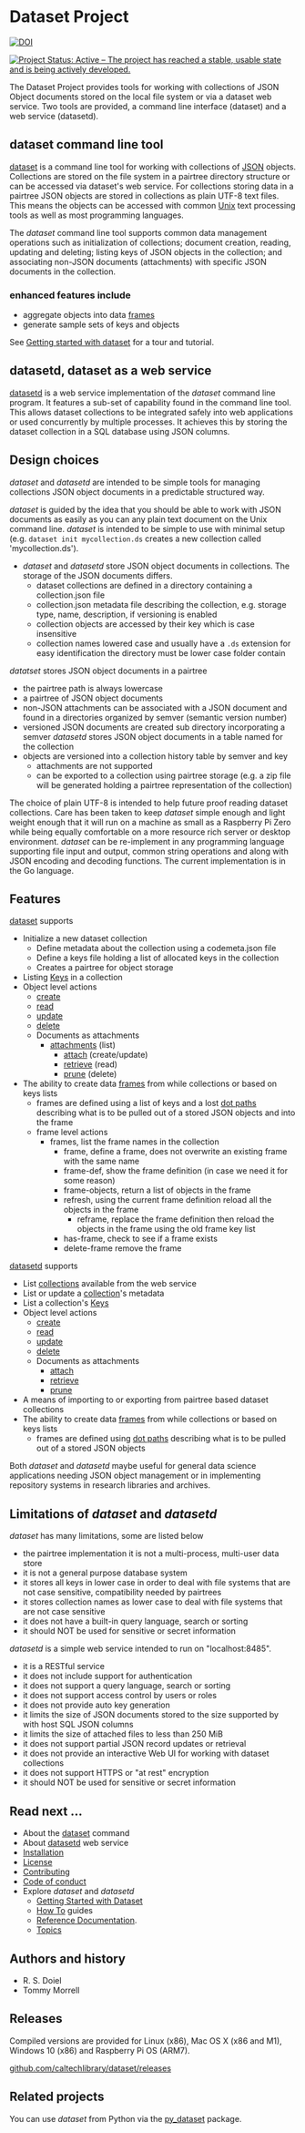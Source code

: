 Dataset Project
===============
[![DOI](https://data.caltech.edu/badge/79394591.svg)](https://data.caltech.edu/badge/latestdoi/79394591)

[![Project Status: Active – The project has reached a stable, usable state and is being actively developed.](https://www.repostatus.org/badges/latest/active.svg)](https://www.repostatus.org/#active)

The Dataset Project provides tools for working with collections of
JSON Object documents stored on the local file system or via a dataset
web service.  Two tools are provided, a command line interface (dataset)
and a web service (datasetd).

dataset command line tool
-------------------------

[dataset](doc/dataset.html) is a command line tool for working with
collections of [JSON](https://en.wikipedia.org/wiki/JSON) objects.
Collections are stored on the file system in a pairtree directory structure 
or can be accessed via dataset's web service.  For collections storing data 
in a pairtree JSON objects are stored in collections as plain UTF-8 text
files.  This means the objects can be accessed with common
[Unix](https://en.wikipedia.org/wiki/Unix) text processing tools as well
as most programming languages.

The _dataset_ command line tool supports common data management operations
such as initialization of collections; document creation, reading,
updating and deleting; listing keys of JSON objects in the collection;
and associating non-JSON documents (attachments) with specific JSON
documents in the collection.

### enhanced features include

- aggregate objects into data [frames](docs/frame.html)
- generate sample sets of keys and objects

See [Getting started with dataset](how-to/getting-started-with-dataset.html) for a tour and tutorial.

datasetd, dataset as a web service
----------------------------------

[datasetd](doc/datasetd.html) is a web service implementation of the
_dataset_ command line program. It features a sub-set of capability found
in the command line tool. This allows dataset collections to be integrated
safely into web applications or used concurrently by multiple processes.
It achieves this by storing the dataset collection in a SQL database
using JSON columns.

Design choices
--------------

_dataset_ and _datasetd_ are intended to be simple tools for managing
collections JSON object documents in a predictable structured way. 

_dataset_ is guided by the idea that you should be able to work with
JSON documents as easily as you can any plain text document on the Unix
command line. _dataset_ is intended to be simple to use with minimal
setup (e.g.  `dataset init mycollection.ds` creates a new collection
called 'mycollection.ds'). 

- _dataset_ and _datasetd_ store JSON object documents in collections.
  The storage of the JSON documents differs. 
  - dataset collections are defined in a directory containing a
    collection.json file
  - collection.json metadata file describing the collection, 
    e.g. storage type, name, description, if versioning is enabled
  - collection objects are accessed by their key which is case insensitive
  - collection names lowered case and usually have a `.ds` extension
    for easy identification the directory must be lower case folder
    contain

_datatset_ stores JSON object documents in a pairtree
  - the pairtree path is always lowercase
  - a pairtree of JSON object documents
  - non-JSON attachments can be associated with a JSON document and
    found in a directories organized by semver (semantic version number)
  - versioned JSON documents are created sub directory incorporating a
    semver
_datasetd_ stores JSON object documents in a table named for the collection
  - objects are versioned into a collection history table by semver and key
    - attachments are not supported
    - can be exported to a collection using pairtree storage (e.g. a zip
      file will be generated holding a pairtree representation of the
      collection)


The choice of plain UTF-8 is intended to help future proof reading dataset
collections.  Care has been taken to keep _dataset_ simple enough and light 
weight enough that it will run on a machine as small as a Raspberry Pi Zero 
while being equally comfortable on a more resource rich server or desktop
environment. _dataset_ can be re-implement in any programming language
supporting file input and output, common string operations and along with
JSON encoding and decoding functions. The current implementation is in the
Go language.


Features
--------

[dataset](docs/dataset.html) supports 
- Initialize a new dataset collection
  - Define metadata about the collection using a codemeta.json file
  - Define a keys file holding a list of allocated keys in the collection
  - Creates a pairtree for object storage
- Listing [Keys](docs/keys.html) in a collection
- Object level actions
  - [create](docs/create.html)
  - [read](docs/read.html)
  - [update](docs/update.html)
  - [delete](docs/delete.html)
  - Documents as attachments
    - [attachments](docs/attacments.html) (list)
      - [attach](docs/attach.html) (create/update)
      - [retrieve](docs/retrieve.html) (read)
      - [prune](docs/prune.html) (delete)
- The ability to create data [frames](docs/frame.html) from while
  collections or based on keys lists
  - frames are defined using a list of keys and a lost
    [dot paths](docs/dotpath.html) describing what is to be pulled out
    of a stored JSON objects and into the frame
  - frame level actions
    - frames, list the frame names in the collection
      - frame, define a frame, does not overwrite an existing frame with
        the same name
      - frame-def, show the frame definition (in case we need it for some
        reason)
      - frame-objects, return a list of objects in the frame
      - refresh, using the current frame definition reload all the objects
        in the frame
        - reframe, replace the frame definition then reload the objects in
          the frame using the old frame key list
      - has-frame, check to see if a frame exists
      - delete-frame remove the frame

[datasetd](docs/datasetd.html) supports

- List [collections](docs/collections-endpoint.html) available from the
  web service
- List or update a [collection](collection-endpoint.html)'s metadata
- List a collection's [Keys](docs/keys-endpoint.html)
- Object level actions
    - [create](docs/create-endpoint.html)
    - [read](docs/read-endpoint.html)
    - [update](docs/update-endpoint.html)
    - [delete](docs/delete-endpoint.html)
    - Documents as attachments
        - [attach](docs/attach-endpoint.html)
        - [retrieve](docs/retrieve-endpoint.html)
        - [prune](docs/prune-endpoint.html)
- A means of importing to or exporting from pairtree based dataset
  collections
- The ability to create data [frames](docs/frame.html) from while
  collections or based on keys lists
  - frames are defined using [dot paths](docs/dotpath.html) describing
    what is to be pulled out of a stored JSON objects

Both _dataset_  and _datasetd_ maybe useful for general data science
applications needing JSON object management or in implementing repository
systems in research libraries and archives.


Limitations of _dataset_ and _datasetd_
-------------------------------------------

_dataset_ has many limitations, some are listed below

- the pairtree implementation it is not a multi-process, multi-user
  data store
- it is not a general purpose database system
- it stores all keys in lower case in order to deal with file systems
  that are not case sensitive, compatibility needed by pairtrees
- it stores collection names as lower case to deal with file systems that
  are not case sensitive
- it does not have a built-in query language, search or sorting
- it should NOT be used for sensitive or secret information

_datasetd_ is a simple web service intended to run on "localhost:8485".

- it is a RESTful service
- it does not include support for authentication
- it does not support a query language, search or sorting
- it does not support access control by users or roles
- it does not provide auto key generation
- it limits the size of JSON documents stored to the size supported by
  with host SQL JSON columns
- it limits the size of attached files to less than 250 MiB
- it does not support partial JSON record updates or retrieval
- it does not provide an interactive Web UI for working with dataset
  collections
- it does not support HTTPS or "at rest" encryption
- it should NOT be used for sensitive or secret information


Read next ...
-------------

- About the [dataset](docs/dataset.html) command
- About [datasetd](docs/datasetd.html) web service
- [Installation](install.html)
- [License](license.html)
- [Contributing](contributing.html)
- [Code of conduct](code_of_conduct.html)
- Explore _dataset_ and _datasetd_
    - [Getting Started with Dataset](how-to/getting-started-with-dataset.html "Python examples as well as command line")
    - [How To](how-to/) guides
    - [Reference Documentation](docs/).
    - [Topics](docs/topics.html)

Authors and history
-------------------

- R. S. Doiel
- Tommy Morrell

Releases
--------

Compiled versions are provided for Linux (x86), Mac OS X (x86 and M1),
Windows 10 (x86) and Raspberry Pi OS (ARM7). 

[github.com/caltechlibrary/dataset/releases](https://github.com/caltechlibrary/dataset/releases)

Related projects
----------------

You can use _dataset_ from Python via the [py_dataset](https://github.com/caltechlibrary/py_dataset) package.
